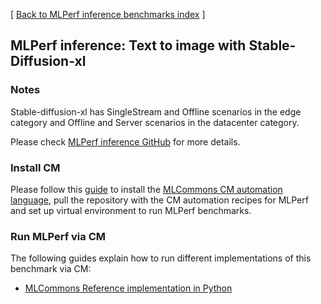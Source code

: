 [ [Back to MLPerf inference benchmarks index](../README.md) ]

## MLPerf inference: Text to image with Stable-Diffusion-xl

### Notes

Stable-diffusion-xl has SingleStream and Offline scenarios in the edge category and Offline and Server scenarios in the datacenter category.

Please check [MLPerf inference GitHub](https://github.com/mlcommons/inference) for more details.

### Install CM

Please follow this [guide](../README.md#install-cm-automation-language) 
to install the [MLCommons CM automation language](https://doi.org/10.5281/zenodo.8105339),
pull the repository with the CM automation recipes for MLPerf and set up virtual environment to run MLPerf benchmarks.

### Run MLPerf via CM

The following guides explain how to run different implementations of this benchmark via CM:

* [MLCommons Reference implementation in Python](README_reference.md)
